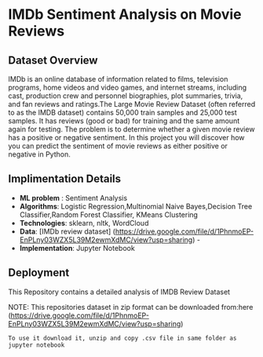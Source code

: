 # IMDb Sentiment Analysis on Movie Reviews

## Dataset Overview

IMDb is an online database of information related to films, television programs, home videos and video games, and internet streams, including cast, production crew and personnel biographies, plot summaries, trivia, and fan reviews and ratings.The Large Movie Review Dataset (often referred to as the IMDB dataset) contains 50,000 train samples and 25,000 test samples. It has reviews (good or bad) for training and the same amount again for testing. The problem is to determine whether a given movie review has a positive or negative sentiment. In this project you will discover how you can predict the sentiment of movie reviews as either positive or negative in Python.

## Implimentation Details
* **ML problem** : Sentiment Analysis
* **Algorithms**: Logistic Regression,Multinomial Naive Bayes,Decision Tree Classifier,Random Forest Classifier, KMeans Clustering
* **Technologies**: sklearn, nltk, WordCloud
* **Data**: [IMDb review dataset] (https://drive.google.com/file/d/1PhnmoEP-EnPLny03WZX5L39M2ewmXdMC/view?usp=sharing) - 
* **Implementation**: Jupyter Notebook


## Deployment
This Repository contains a detailed analysis of IMDB Review Dataset

NOTE: 
This repositories dataset in zip format can be downloaded from:here (https://drive.google.com/file/d/1PhnmoEP-EnPLny03WZX5L39M2ewmXdMC/view?usp=sharing) 


````
To use it download it, unzip and copy .csv file in same folder as jupyter notebook 
````




